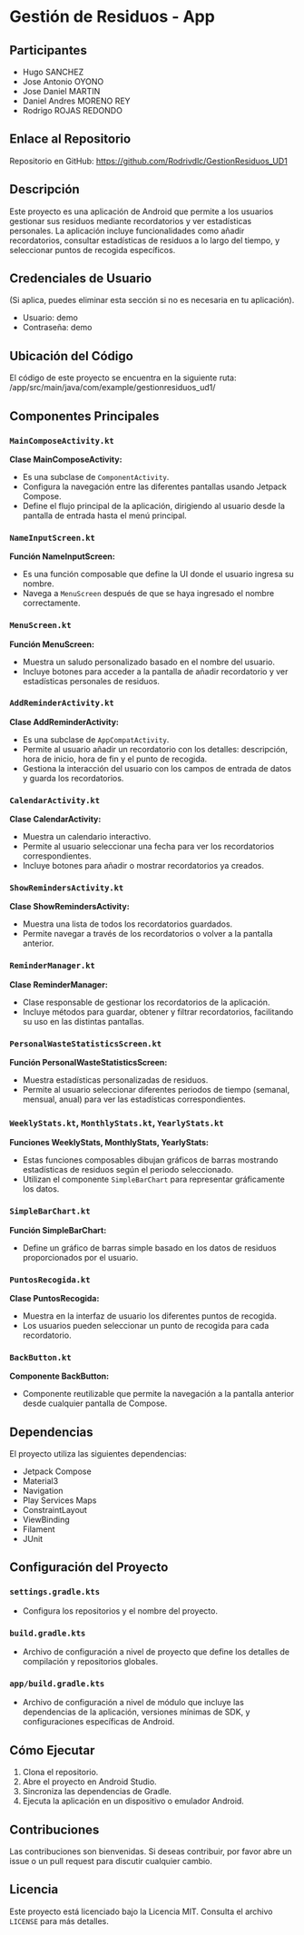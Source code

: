 # Gestión de Residuos - App

## Participantes
- Hugo SANCHEZ
- Jose Antonio OYONO
- Jose Daniel MARTIN
- Daniel Andres MORENO REY
- Rodrigo ROJAS REDONDO

## Enlace al Repositorio
Repositorio en GitHub: https://github.com/Rodrivdlc/GestionResiduos_UD1

## Descripción
Este proyecto es una aplicación de Android que permite a los usuarios gestionar sus residuos mediante recordatorios y ver estadísticas personales. La aplicación incluye funcionalidades como añadir recordatorios, consultar estadísticas de residuos a lo largo del tiempo, y seleccionar puntos de recogida específicos.

## Credenciales de Usuario
(Si aplica, puedes eliminar esta sección si no es necesaria en tu aplicación).

- Usuario: demo
- Contraseña: demo

## Ubicación del Código
El código de este proyecto se encuentra en la siguiente ruta: /app/src/main/java/com/example/gestionresiduos_ud1/


## Componentes Principales

### `MainComposeActivity.kt`
**Clase MainComposeActivity:**
- Es una subclase de `ComponentActivity`.
- Configura la navegación entre las diferentes pantallas usando Jetpack Compose.
- Define el flujo principal de la aplicación, dirigiendo al usuario desde la pantalla de entrada hasta el menú principal.

### `NameInputScreen.kt`
**Función NameInputScreen:**
- Es una función composable que define la UI donde el usuario ingresa su nombre.
- Navega a `MenuScreen` después de que se haya ingresado el nombre correctamente.

### `MenuScreen.kt`
**Función MenuScreen:**
- Muestra un saludo personalizado basado en el nombre del usuario.
- Incluye botones para acceder a la pantalla de añadir recordatorio y ver estadísticas personales de residuos.

### `AddReminderActivity.kt`
**Clase AddReminderActivity:**
- Es una subclase de `AppCompatActivity`.
- Permite al usuario añadir un recordatorio con los detalles: descripción, hora de inicio, hora de fin y el punto de recogida.
- Gestiona la interacción del usuario con los campos de entrada de datos y guarda los recordatorios.

### `CalendarActivity.kt`
**Clase CalendarActivity:**
- Muestra un calendario interactivo.
- Permite al usuario seleccionar una fecha para ver los recordatorios correspondientes.
- Incluye botones para añadir o mostrar recordatorios ya creados.

### `ShowRemindersActivity.kt`
**Clase ShowRemindersActivity:**
- Muestra una lista de todos los recordatorios guardados.
- Permite navegar a través de los recordatorios o volver a la pantalla anterior.

### `ReminderManager.kt`
**Clase ReminderManager:**
- Clase responsable de gestionar los recordatorios de la aplicación.
- Incluye métodos para guardar, obtener y filtrar recordatorios, facilitando su uso en las distintas pantallas.

### `PersonalWasteStatisticsScreen.kt`
**Función PersonalWasteStatisticsScreen:**
- Muestra estadísticas personalizadas de residuos.
- Permite al usuario seleccionar diferentes periodos de tiempo (semanal, mensual, anual) para ver las estadísticas correspondientes.

### `WeeklyStats.kt`, `MonthlyStats.kt`, `YearlyStats.kt`
**Funciones WeeklyStats, MonthlyStats, YearlyStats:**
- Estas funciones composables dibujan gráficos de barras mostrando estadísticas de residuos según el periodo seleccionado.
- Utilizan el componente `SimpleBarChart` para representar gráficamente los datos.

### `SimpleBarChart.kt`
**Función SimpleBarChart:**
- Define un gráfico de barras simple basado en los datos de residuos proporcionados por el usuario.

### `PuntosRecogida.kt`
**Clase PuntosRecogida:**
- Muestra en la interfaz de usuario los diferentes puntos de recogida.
- Los usuarios pueden seleccionar un punto de recogida para cada recordatorio.

### `BackButton.kt`
**Componente BackButton:**
- Componente reutilizable que permite la navegación a la pantalla anterior desde cualquier pantalla de Compose.

## Dependencias

El proyecto utiliza las siguientes dependencias:

- Jetpack Compose
- Material3
- Navigation
- Play Services Maps
- ConstraintLayout
- ViewBinding
- Filament
- JUnit

## Configuración del Proyecto

### `settings.gradle.kts`
- Configura los repositorios y el nombre del proyecto.

### `build.gradle.kts`
- Archivo de configuración a nivel de proyecto que define los detalles de compilación y repositorios globales.

### `app/build.gradle.kts`
- Archivo de configuración a nivel de módulo que incluye las dependencias de la aplicación, versiones mínimas de SDK, y configuraciones específicas de Android.

## Cómo Ejecutar

1. Clona el repositorio.
2. Abre el proyecto en Android Studio.
3. Sincroniza las dependencias de Gradle.
4. Ejecuta la aplicación en un dispositivo o emulador Android.

## Contribuciones

Las contribuciones son bienvenidas. Si deseas contribuir, por favor abre un issue o un pull request para discutir cualquier cambio.

## Licencia

Este proyecto está licenciado bajo la Licencia MIT. Consulta el archivo `LICENSE` para más detalles.
